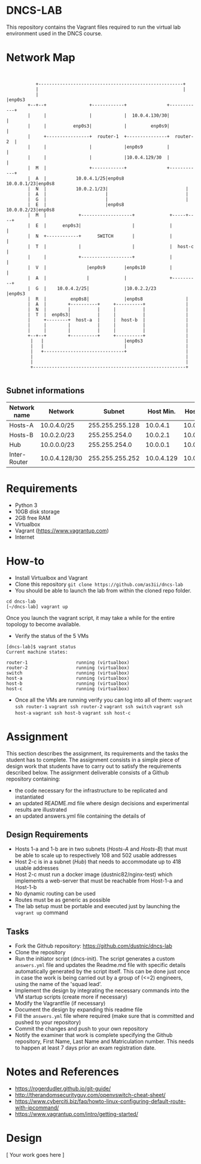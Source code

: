 # DNCS-LAB

This repository contains the Vagrant files required to run the virtual lab environment used in the DNCS course.

# Network Map

```


           +------------------------------------------------------+
           |                                                      |
           |                                                      |enp0s3
        +--+--+                +------------+               +------------+
        |     |                |            |  10.0.4.130/30|            |
        |     |          enp0s3|            |         enp0s9|            |
        |     +----------------+  router-1  +---------------+  router-2  |
        |     |                |            |enp0s9         |            |
        |     |                |            |10.0.4.129/30  |            |
        |  M  |                +------------+               +------------+
        |  A  |           10.0.4.1/25|enp0s8            10.0.0.1/23|enp0s8
        |  N  |           10.0.2.1/23|                             |
        |  A  |                      |                             |
        |  G  |                      |                             |
        |  E  |                      |enp0s8            10.0.0.2/23|enp0s8
        |  M  |            +-------------------+             +-----+----+
        |  E  |      enp0s3|                   |             |          |
        |  N  +------------+      SWITCH       |             |          |
        |  T  |            |                   |             |  host-c  |
        |     |            +-------------------+             |          |
        |  V  |               |enp0s9       |enp0s10         |          |
        |  A  |               |             |                +----------+
        |  G  |    10.0.4.2/25|             |10.0.2.2/23           |enp0s3
        |  R  |         enp0s8|             |enp0s8                |
        |  A  |        +----------+     +----------+               |
        |  N  |        |          |     |          |               |
        |  T  |  enp0s3|          |     |          |               |
        |     +--------+  host-a  |     |  host-b  |               |
        |     |        |          |     |          |               |
        |     |        |          |     |          |               |
        +--+--+        +----------+     +----------+               |
         |   |                              |enp0s3                |
         |   |                              |                      |
         |   +------------------------------+                      |
         |                                                         |
         |                                                         |
         +---------------------------------------------------------+


```
## Subnet informations
| Network name |    Network    |     Subnet      |  Host Min. |  Host Max. |  Broadcast | Total Hosts|
|--------------|---------------|-----------------|------------|------------|------------|:----------:|
|   Hosts-A    | 10.0.4.0/25   | 255.255.255.128 | 10.0.4.1   | 10.0.4.126 | 10.0.4.127 |     126    |
|   Hosts-B    | 10.0.2.0/23   | 255.255.254.0   | 10.0.2.1   | 10.0.3.254 | 10.0.3.255 |     510    |
|    Hub       | 10.0.0.0/23   | 255.255.254.0   | 10.0.0.1   | 10.0.1.254 | 10.0.1.255 |     510    |
| Inter-Router | 10.0.4.128/30 | 255.255.255.252 | 10.0.4.129 | 10.0.4.130 | 10.0.4.131 |      2     |


# Requirements
 - Python 3
 - 10GB disk storage
 - 2GB free RAM
 - Virtualbox
 - Vagrant (https://www.vagrantup.com)
 - Internet

# How-to
 - Install Virtualbox and Vagrant
 - Clone this repository
`git clone https://github.com/as3ii/dncs-lab`
 - You should be able to launch the lab from within the cloned repo folder.
```
cd dncs-lab
[~/dncs-lab] vagrant up
```
Once you launch the vagrant script, it may take a while for the entire topology to become available.
 - Verify the status of the 5 VMs
 ```
 [dncs-lab]$ vagrant status
Current machine states:

router-1                  running (virtualbox)
router-2                  running (virtualbox)
switch                    running (virtualbox)
host-a                    running (virtualbox)
host-b                    running (virtualbox)
host-c                    running (virtualbox)
```
- Once all the VMs are running verify you can log into all of them:
`vagrant ssh router-1`
`vagrant ssh router-2`
`vagrant ssh switch`
`vagrant ssh host-a`
`vagrant ssh host-b`
`vagrant ssh host-c`

# Assignment
This section describes the assignment, its requirements and the tasks the student has to complete.
The assignment consists in a simple piece of design work that students have to carry out to satisfy the requirements described below.
The assignment deliverable consists of a Github repository containing:
- the code necessary for the infrastructure to be replicated and instantiated
- an updated README.md file where design decisions and experimental results are illustrated
- an updated answers.yml file containing the details of

## Design Requirements
- Hosts 1-a and 1-b are in two subnets (*Hosts-A* and *Hosts-B*) that must be able to scale up to respectively 108 and 502 usable addresses
- Host 2-c is in a subnet (*Hub*) that needs to accommodate up to 418 usable addresses
- Host 2-c must run a docker image (dustnic82/nginx-test) which implements a web-server that must be reachable from Host-1-a and Host-1-b
- No dynamic routing can be used
- Routes must be as generic as possible
- The lab setup must be portable and executed just by launching the `vagrant up` command

## Tasks
- Fork the Github repository: https://github.com/dustnic/dncs-lab
- Clone the repository
- Run the initiator script (dncs-init). The script generates a custom `answers.yml` file and updates the Readme.md file with specific details automatically generated by the script itself.
  This can be done just once in case the work is being carried out by a group of (<=2) engineers, using the name of the 'squad lead'. 
- Implement the design by integrating the necessary commands into the VM startup scripts (create more if necessary)
- Modify the Vagrantfile (if necessary)
- Document the design by expanding this readme file
- Fill the `answers.yml` file where required (make sure that is committed and pushed to your repository)
- Commit the changes and push to your own repository
- Notify the examiner that work is complete specifying the Github repository, First Name, Last Name and Matriculation number. This needs to happen at least 7 days prior an exam registration date.

# Notes and References
- https://rogerdudler.github.io/git-guide/
- http://therandomsecurityguy.com/openvswitch-cheat-sheet/
- https://www.cyberciti.biz/faq/howto-linux-configuring-default-route-with-ipcommand/
- https://www.vagrantup.com/intro/getting-started/


# Design
[ Your work goes here ]
